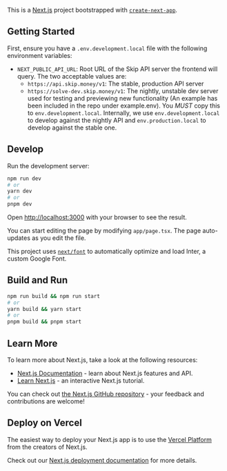 This is a [Next.js](https://nextjs.org/) project bootstrapped with [`create-next-app`](https://github.com/vercel/next.js/tree/canary/packages/create-next-app).

## Getting Started

First, ensure you have a `.env.development.local` file with the following environment variables:

* `NEXT_PUBLIC_API_URL`: Root URL of the Skip API server the frontend will query. The two acceptable values are: 
    * `https://api.skip.money/v1`: The stable, production API server
    * `https://solve-dev.skip.money/v1`: The nightly, unstable dev server used for testing and previewing new functionality
(An example has been included in the repo under example.env). You *MUST* copy this to `env.development.local`. Internally, we use `env.development.local` to develop against the nightly API and `env.production.local` to develop against the stable one. 

## Develop

Run the development server:

```bash
npm run dev
# or
yarn dev
# or
pnpm dev
```

Open [http://localhost:3000](http://localhost:3000) with your browser to see the result.

You can start editing the page by modifying `app/page.tsx`. The page auto-updates as you edit the file.

This project uses [`next/font`](https://nextjs.org/docs/basic-features/font-optimization) to automatically optimize and load Inter, a custom Google Font.

## Build and Run

```bash
npm run build && npm run start
# or
yarn build && yarn start
# or 
pnpm build && pnpm start
```

## Learn More

To learn more about Next.js, take a look at the following resources:

- [Next.js Documentation](https://nextjs.org/docs) - learn about Next.js features and API.
- [Learn Next.js](https://nextjs.org/learn) - an interactive Next.js tutorial.

You can check out [the Next.js GitHub repository](https://github.com/vercel/next.js/) - your feedback and contributions are welcome!

## Deploy on Vercel

The easiest way to deploy your Next.js app is to use the [Vercel Platform](https://vercel.com/new?utm_medium=default-template&filter=next.js&utm_source=create-next-app&utm_campaign=create-next-app-readme) from the creators of Next.js.

Check out our [Next.js deployment documentation](https://nextjs.org/docs/deployment) for more details.
